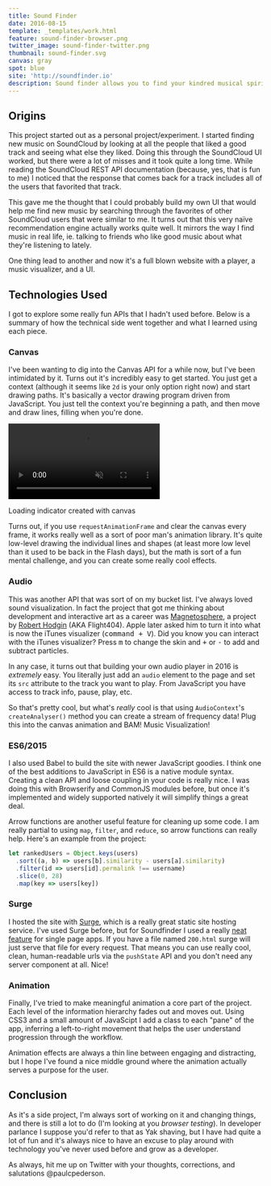 ```yaml
---
title: Sound Finder
date: 2016-08-15
template: _templates/work.html
feature: sound-finder-browser.png
twitter_image: sound-finder-twitter.png
thumbnail: sound-finder.svg
canvas: gray
spot: blue
site: 'http://soundfinder.io'
description: Sound finder allows you to find your kindred musical spirits. Search for SoundCloud users that have the same taste as you.
---
```


## Origins

This project started out as a personal project/experiment. I started finding new music on SoundCloud by looking at all the people that liked a good track and seeing what else they liked. Doing this through the SoundCloud UI worked, but there were a lot of misses and it took quite a long time. While reading the SoundCloud REST API documentation (because, yes, that is fun to me) I noticed that the response that comes back for a track includes all of the users that favorited that track.

This gave me the thought that I could probably build my own UI that would help me find new music by searching through the favorites of other SoundCloud users that were similar to me. It turns out that this very naïve recommendation engine actually works quite well. It mirrors the way I find music in real life, ie. talking to friends who like good music about what they're listening to lately.

One thing lead to another and now it's a full blown website with a player, a music visualizer, and a UI.

## Technologies Used

I got to explore some really fun APIs that I hadn't used before. Below is a summary of how the technical side went together and what I learned using each piece.

### Canvas

I've been wanting to dig into the Canvas API for a while now, but I've been intimidated by it. Turns out it's incredibly easy to get started. You just get a context (although it seems like `2d` is your only option right now) and start drawing paths. It's basically a vector drawing program driven from JavaScript. You just tell the context you're beginning a path, and then move and draw lines, filling when you're done.

<div class="full-width">
  <div class="video-wrap">
    <video loop muted autoplay>
      <source src="loading.mp4" type="video/mp4">
    </video>
  </div>
</div>
<p class="caption">Loading indicator created with canvas</p>

Turns out, if you use `requestAnimationFrame` and clear the canvas every frame, it works really well as a sort of poor man's animation library. It's quite low-level drawing the individual lines and shapes (at least more low level than it used to be back in the Flash days), but the math is sort of a fun mental challenge, and you can create some really cool effects.

### Audio

This was another API that was sort of on my bucket list. I've always loved sound visualization. In fact the project that got me thinking about development and interactive art as a career was [Magnetosphere](http://roberthodgin.com/portfolio/work/magnetosphere/), a project by [Robert Hodgin](http://roberthodgin.com/) (AKA Flight404). Apple later asked him to turn it into what is now the iTunes visualizer (<kbd>command + V</kbd>). Did you know you can interact with the iTunes visualizer? Press <kbd>m</kbd> to change the skin and <kbd>+</kbd> or <kbd>-</kbd> to add and subtract particles.

In any case, it turns out that building your own audio player in 2016 is *extremely* easy. You literally just add an `audio` element to the page and set its `src` attribute to the track you want to play. From JavaScript you have access to track info, pause, play, etc.

So that's pretty cool, but what's *really* cool is that using `AudioContext`'s `createAnalyser()` method you can create a stream of frequency data! Plug this into the canvas animation and BAM! Music Visualization!

### ES6/2015

I also used Babel to build the site with newer JavaScript goodies. I think one of the best additions to JavaScript in ES6 is a native module syntax. Creating a clean API and loose coupling in your code is really nice. I was doing this with Browserify and CommonJS modules before, but once it's implemented and widely supported natively it will simplify things a great deal.

Arrow functions are another useful feature for cleaning up some code. I am really partial to using `map`, `filter`, and `reduce`, so arrow functions can really help. Here's an example from the project:

```js
let rankedUsers = Object.keys(users)
  .sort((a, b) => users[b].similarity - users[a].similarity)
  .filter(id => users[id].permalink !== username)
  .slice(0, 28)
  .map(key => users[key])
```

### Surge

I hosted the site with [Surge](https://surge.sh/), which is a really great static site hosting service. I've used Surge before, but for Soundfinder I used a really [neat feature](https://surge.sh/help/adding-a-200-page-for-client-side-routing) for single page apps. If you have a file named `200.html` surge will just serve that file for every request. That means you can use really cool, clean, human-readable urls via the `pushState` API and you don't need any server component at all. Nice!

### Animation

Finally, I've tried to make meaningful animation a core part of the project. Each level of the information hierarchy fades out and moves out. Using CSS3 and a small amount of JavaScipt I add a class to each "pane" of the app, inferring a left-to-right movement that helps the user understand progression through the workflow.

Animation effects are always a thin line between engaging and distracting, but I hope I've found a nice middle ground where the animation actually serves a purpose for the user.

## Conclusion

As it's a side project, I'm always sort of working on it and changing things, and there is still a lot to do (I'm looking at you *browser testing*). In developer parlance I suppose you'd refer to that as Yak shaving, but I have had quite a lot of fun and it's always nice to have an excuse to play around with technology you've never used before and grow as a developer.

As always, hit me up on Twitter with your thoughts, corrections, and salutations @paulcpederson.



